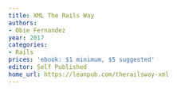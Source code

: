 ```yaml
---
title: XML The Rails Way
authors:
- Obie Fernandez
year: 2017
categories:
- Rails
prices: 'ebook: $1 minimum, $5 suggested'
editor: Self Published
home_url: https://leanpub.com/therailsway-xml
---
```

